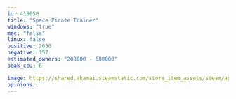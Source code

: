 ```yaml
---
id: 418650
title: "Space Pirate Trainer"
windows: "true"
mac: "false"
linux: false
positive: 2656
negative: 157
estimated_owners: "200000 - 500000"
peak_ccu: 6

image: https://shared.akamai.steamstatic.com/store_item_assets/steam/apps/418650/header.jpg?t=1667031863
opinions:
---
```

